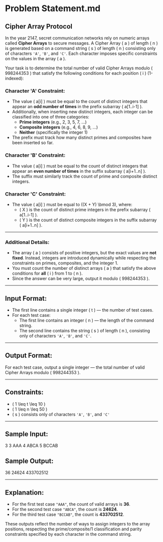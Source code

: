 # Problem Statement.md

## Cipher Array Protocol

In the year 2147, secret communication networks rely on numeric arrays called **Cipher Arrays** to secure messages. A Cipher Array \( a \) of length \( n \) is generated based on a command string \( s \) of length \( n \) consisting only of characters `'A'`, `'B'`, and `'C'`. Each character imposes specific constraints on the values in the array \( a \).

Your task is to determine the total number of valid Cipher Arrays modulo \( 998244353 \) that satisfy the following conditions for each position \( i \) (1-indexed):

### Character 'A' Constraint:
- The value \( a[i] \) must be equal to the count of distinct integers that appear an **odd number of times** in the prefix subarray \( a[1..i-1] \).
- Additionally, when inserting new distinct integers, each integer can be classified into one of three categories:
  - **Prime integers** (e.g., 2, 3, 5, 7, ...)
  - **Composite integers** (e.g., 4, 6, 8, 9, ...)
  - **Neither** (specifically the integer 1)
- The prefix must track how many distinct primes and composites have been inserted so far.

### Character 'B' Constraint:
- The value \( a[i] \) must be equal to the count of distinct integers that appear an **even number of times** in the suffix subarray \( a[i+1..n] \).
- The suffix must similarly track the count of prime and composite distinct integers.

### Character 'C' Constraint:
- The value \( a[i] \) must be equal to \((X + Y) \bmod 3\), where:
  - \( X \) is the count of distinct prime integers in the prefix subarray \( a[1..i-1] \).
  - \( Y \) is the count of distinct composite integers in the suffix subarray \( a[i+1..n] \).

---

### Additional Details:

- The array \( a \) consists of positive integers, but the exact values are **not fixed**. Instead, integers are introduced dynamically while respecting the constraints on primes, composites, and the integer 1.
- You must count the number of distinct arrays \( a \) that satisfy the above conditions for **all** \( i \) from 1 to \( n \).
- Since the answer can be very large, output it modulo \( 998244353 \).

---

## Input Format:

- The first line contains a single integer \( t \) — the number of test cases.
- For each test case:
  - The first line contains an integer \( n \) — the length of the command string.
  - The second line contains the string \( s \) of length \( n \), consisting only of characters `'A'`, `'B'`, and `'C'`.

---

## Output Format:

For each test case, output a single integer — the total number of valid Cipher Arrays modulo \( 998244353 \).

---

## Constraints:

- \( 1 \leq t \leq 10 \)
- \( 1 \leq n \leq 50 \)
- \( s \) consists only of characters `'A'`, `'B'`, and `'C'`

---

## Sample Input:
3
3
AAA
4
ABCA
5
BCCAB

## Sample Output:

36
24624
433702512


---

## Explanation:

- For the first test case `"AAA"`, the count of valid arrays is **36**.
- For the second test case `"ABCA"`, the count is **24624**.
- For the third test case `"BCCAB"`, the count is **433702512**.

These outputs reflect the number of ways to assign integers to the array positions, respecting the prime/composite/1 classification and parity constraints specified by each character in the command string.
